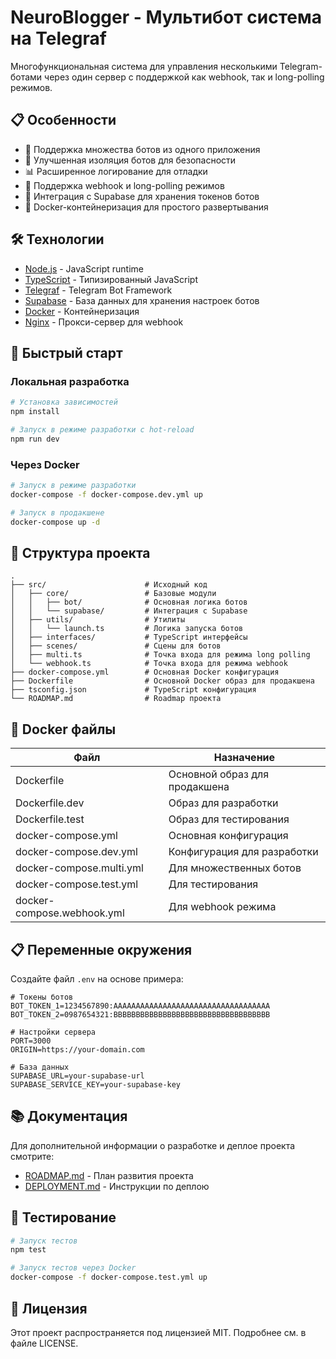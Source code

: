 # NeuroBlogger - Мультибот система на Telegraf

Многофункциональная система для управления несколькими Telegram-ботами через один сервер с поддержкой как webhook, так и long-polling режимов.

## 📋 Особенности

- 🤖 Поддержка множества ботов из одного приложения
- 🔐 Улучшенная изоляция ботов для безопасности
- 📊 Расширенное логирование для отладки
- 🔄 Поддержка webhook и long-polling режимов
- 🚀 Интеграция с Supabase для хранения токенов ботов
- 🐳 Docker-контейнеризация для простого развертывания

## 🛠 Технологии

- [Node.js](https://nodejs.org/) - JavaScript runtime
- [TypeScript](https://www.typescriptlang.org/) - Типизированный JavaScript
- [Telegraf](https://telegraf.js.org/) - Telegram Bot Framework
- [Supabase](https://supabase.com/) - База данных для хранения настроек ботов
- [Docker](https://www.docker.com/) - Контейнеризация
- [Nginx](https://nginx.org/) - Прокси-сервер для webhook

## 🚀 Быстрый старт

### Локальная разработка

```bash
# Установка зависимостей
npm install

# Запуск в режиме разработки с hot-reload
npm run dev
```

### Через Docker

```bash
# Запуск в режиме разработки
docker-compose -f docker-compose.dev.yml up

# Запуск в продакшене
docker-compose up -d
```

## 🔨 Структура проекта

```
.
├── src/                      # Исходный код
│   ├── core/                 # Базовые модули
│   │   ├── bot/              # Основная логика ботов
│   │   └── supabase/         # Интеграция с Supabase
│   ├── utils/                # Утилиты
│   │   └── launch.ts         # Логика запуска ботов
│   ├── interfaces/           # TypeScript интерфейсы
│   ├── scenes/               # Сцены для ботов
│   ├── multi.ts              # Точка входа для режима long polling
│   └── webhook.ts            # Точка входа для режима webhook
├── docker-compose.yml        # Основная Docker конфигурация
├── Dockerfile                # Основной Docker образ для продакшена
├── tsconfig.json             # TypeScript конфигурация
└── ROADMAP.md                # Roadmap проекта
```

## 🐳 Docker файлы

| Файл | Назначение |
|------|------------|
| Dockerfile | Основной образ для продакшена |
| Dockerfile.dev | Образ для разработки |
| Dockerfile.test | Образ для тестирования |
| docker-compose.yml | Основная конфигурация |
| docker-compose.dev.yml | Конфигурация для разработки |
| docker-compose.multi.yml | Для множественных ботов |
| docker-compose.test.yml | Для тестирования |
| docker-compose.webhook.yml | Для webhook режима |

## 📋 Переменные окружения

Создайте файл `.env` на основе примера:

```
# Токены ботов
BOT_TOKEN_1=1234567890:AAAAAAAAAAAAAAAAAAAAAAAAAAAAAAAAAAA
BOT_TOKEN_2=0987654321:BBBBBBBBBBBBBBBBBBBBBBBBBBBBBBBBBBB

# Настройки сервера
PORT=3000
ORIGIN=https://your-domain.com

# База данных
SUPABASE_URL=your-supabase-url
SUPABASE_SERVICE_KEY=your-supabase-key
```

## 📚 Документация

Для дополнительной информации о разработке и деплое проекта смотрите:

- [ROADMAP.md](ROADMAP.md) - План развития проекта
- [DEPLOYMENT.md](DEPLOYMENT.md) - Инструкции по деплою

## 🧪 Тестирование

```bash
# Запуск тестов
npm test

# Запуск тестов через Docker
docker-compose -f docker-compose.test.yml up
```

## 📄 Лицензия

Этот проект распространяется под лицензией MIT. Подробнее см. в файле LICENSE. 